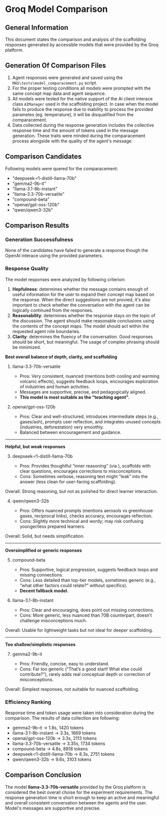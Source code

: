 # Groq Model Comparison

## General Information

This document states the comparison and analysis of the scaffolding responses generated by accessible models that were provided by the Groq platform.

## Generation Of Comparison Files

1. Agent responses were generated and saved using the `MAS\tests\model_comparacement.py` script. 
2. For the proper testing conditions all models were prompted with the same concept map data and agent sequence. 
3. All models were tested for the native support of the AI client interace class `AIManager` used in the scaffolding project. In case when the model fails to produce the response due to inability to process the provided parametes (eg. temperature), it will be disqualified from the comparacement.
4. Data collected during the response generation includes the collective response time and the amount of tokens used in the message generation. These traits were minded during the comparacement process alongside with the quality of the agent's message.

## Comparison Candidates

Following models were quered for the comparacement:

- "deepseek-r1-distill-llama-70b"
- "gemma2-9b-it"
- "llama-3.1-8b-instant"
- "llama-3.3-70b-versatile"
- "compound-beta"
- "openai/gpt-oss-120b"
- "qwen/qwen3-32b"

## Comparison Results

### Generation Successfulness

None of the candidates have failed to generate a response though the OpenAI interace using the provided parameters.

### Response Quality 

The model responses were analyzed by following criterion:

1. **Hepfulness**: determines whether the message contains enough of useful information for the user to expand their concept map based on the response. When the direct suggestions are not provied, it's also important to check whether the conversation with the agent can be logically continued from the responses.
2. **Reasonability**: determines whether the response stays on the topic of the discussion. The agent should make reasonable conclusions using the contents of the concept maps. The model should act within the requested agent role boundaries.
3. **Clarity**: determines the fluency of the conversation. Good responses should be short, but meaningful. The usage of complex phrasing should be minimized.


**Best overall balance of depth, clarity, and scaffolding**

1. llama-3.3-70b-versatile

   * Pros: Very consistent, nuanced (mentions both cooling and warming volcanic effects), suggests feedback loops, encourages exploration of industries and human activities.
   * Messages are supportive, precise, and pedagogically aligned.
   * **This model is most suitable as the “teaching agent".**

2. openai/gpt-oss-120b

   * Pros: Clear and well-structured, introduces intermediate steps (e.g., gases/ash), prompts user reflection, and integrates unused concepts (industries, deforestation) very smoothly.
   * Balanced between encouragement and guidance.

---

**Helpful, but weak responses**

3. deepseek-r1-distill-llama-70b

   * Pros: Provides thoughtful “inner reasoning” (via <think>), scaffolds with clear questions, encourages corrections to misconceptions.
   * Cons: Sometimes verbose, reasoning text might “leak” into the answer (less clean for user-facing scaffolding).

Overall: Strong reasoning, but not as polished for direct learner interaction.

4. qwen/qwen3-32b

   * Pros: Offers nuanced prompts (mentions aerosols vs greenhouse gases, reciprocal links), checks accuracy, encourages reflection.
   * Cons: Slightly more technical and wordy; may risk confusing younger/less prepared learners.

Overall: Solid, but needs simplification.

---

**Oversimplified or generic responses**

5. compound-beta

   * Pros: Supportive, logical progression, suggests feedback loops and missing connections.
   * Cons: Less detailed than top-tier models, sometimes generic (e.g., “what other factors could relate?” without specifics).
   * **Decent fallback model.**

6. llama-3.1-8b-instant

   * Pros: Clear and encouraging, does point out missing connections.
   * Cons: More generic, less nuanced than 70B counterpart, doesn’t challenge misconceptions much.

Overall: Usable for lightweight tasks but not ideal for deeper scaffolding.

---

**Too shallow/simplistic responses**

7. gemma2-9b-it

   * Pros: Friendly, concise, easy to understand.
   * Cons: Far too generic (“That’s a good start! What else could contribute?”), rarely adds real conceptual depth or correction of misconceptions.

Overall: Simplest responses, not suitable for nuanced scaffolding.


### Efficiency Ranking

Response time and token usage were taken into consideration during the comparison. The results of data collection are following:

* gemma2-9b-it            → 1.8s,  1420 tokens
* llama-3.1-8b-instant    → 3.3s,  1669 tokens
* openai/gpt-oss-120b     → 3.3s,  2113 tokens
* llama-3.3-70b-versatile → 3.35s, 1734 tokens
* compound-beta           → 4.8s,  8818 tokens
* deepseek-r1-distill-llama-70b →  8.3s, 2751 tokens
* qwen/qwen3-32b          → 9.6s,  3103 tokens

## Comparison Conclusion 

The model **llama-3.3-70b-versatile** provided by the Groq platform is considered the best overall choise for the experiment requirements. The response generation time is short enough to keep an active and meaningful and overall consistent conversation between the agents and the user. Model's messages are supportive and precise.
